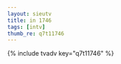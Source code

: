 ```yaml
--- 
layout: sieutv
title: in 1746
tags: [intv]
thumb_re: q7t11746
---
```

{% include tvadv key="q7t11746" %} 
